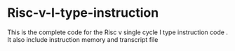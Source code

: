 # Risc-v-I-type-instruction
This is the complete code for the Risc v single cycle I type instruction code . It also include instruction memory and transcript file
